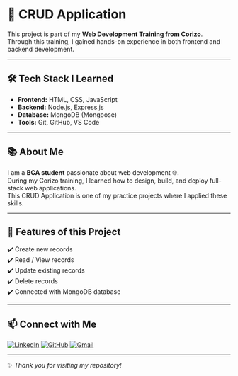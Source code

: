 # 🚀 CRUD Application  

This project is part of my **Web Development Training from Corizo**.  
Through this training, I gained hands-on experience in both frontend and backend development.  

---

## 🛠️ Tech Stack I Learned
- **Frontend:** HTML, CSS, JavaScript  
- **Backend:** Node.js, Express.js  
- **Database:** MongoDB (Mongoose)  
- **Tools:** Git, GitHub, VS Code  

---

## 📚 About Me
I am a **BCA student** passionate about web development 🌐.  
During my Corizo training, I learned how to design, build, and deploy full-stack web applications.  
This CRUD Application is one of my practice projects where I applied these skills.  

---

## 🌟 Features of this Project
✔️ Create new records  
✔️ Read / View records  
✔️ Update existing records  
✔️ Delete records  
✔️ Connected with MongoDB database  

---

## 📫 Connect with Me

[![LinkedIn](https://img.shields.io/badge/LinkedIn-blue?style=for-the-badge&logo=linkedin&logoColor=white)](https://www.linkedin.com/in/deeksha-m-77a749333/)
[![GitHub](https://img.shields.io/badge/GitHub-black?style=for-the-badge&logo=github&logoColor=white)](https://github.com/Deeksha-web16)
[![Gmail](https://img.shields.io/badge/Gmail-D14836?style=for-the-badge&logo=gmail&logoColor=white)](mailto:deeksha6836@gmail.com)
  

---
✨ _Thank you for visiting my repository!_
